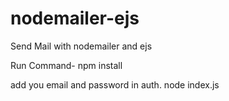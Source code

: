 # nodemailer-ejs
Send Mail with nodemailer and ejs

Run Command- 
npm install

add you email and password in auth. 
node index.js
